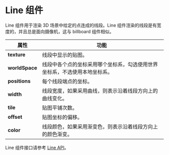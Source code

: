 # Line 组件

Line 组件用于渲染 3D 场景中给定的点连成的线段。Line 组件渲染的线段是有宽度的，并且总是面向摄像机，这与 billboard 组件相似。

属性| 功能
---|---
**texture**    | 线段中显示的贴图。
**worldSpace** | 线段中各个点的坐标采用哪个坐标系，勾选使用世界坐标系，不选使用本地坐标系。
**positions**  | 每个线段端点的坐标。
**width**      | 线段宽度，如果采用曲线，则表示沿着线段方向上的曲线变化。
**tile**       | 贴图平铺次数。
**offset**     | 贴图坐标的偏移。
**color**      | 线段颜色，如果采用渐变色，则表示沿着线段方向上的颜色渐变。

Line 组件接口请参考 [Line API](https://docs.cocos.com/creator/3.4/api/zh/#/docs/3.4/zh/particle/Class/Line)。
